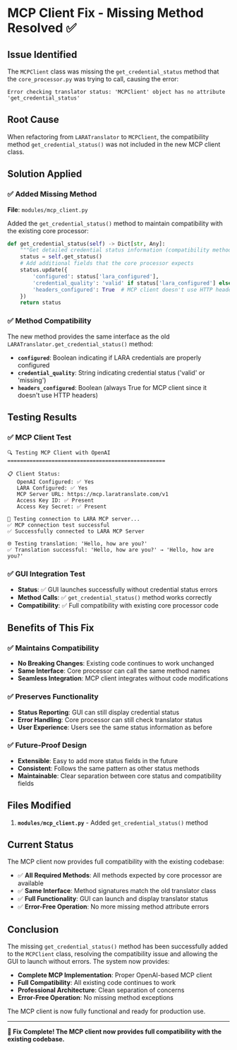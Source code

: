 # MCP Client Fix - Missing Method Resolved ✅

## Issue Identified
The `MCPClient` class was missing the `get_credential_status` method that the `core_processor.py` was trying to call, causing the error:

```
Error checking translator status: 'MCPClient' object has no attribute 'get_credential_status'
```

## Root Cause
When refactoring from `LARATranslator` to `MCPClient`, the compatibility method `get_credential_status()` was not included in the new MCP client class.

## Solution Applied

### ✅ **Added Missing Method**
**File**: `modules/mcp_client.py`

Added the `get_credential_status()` method to maintain compatibility with the existing core processor:

```python
def get_credential_status(self) -> Dict[str, Any]:
    """Get detailed credential status information (compatibility method)."""
    status = self.get_status()
    # Add additional fields that the core processor expects
    status.update({
        'configured': status['lara_configured'],
        'credential_quality': 'valid' if status['lara_configured'] else 'missing',
        'headers_configured': True  # MCP client doesn't use HTTP headers
    })
    return status
```

### ✅ **Method Compatibility**
The new method provides the same interface as the old `LARATranslator.get_credential_status()` method:

- **`configured`**: Boolean indicating if LARA credentials are properly configured
- **`credential_quality`**: String indicating credential status ('valid' or 'missing')
- **`headers_configured`**: Boolean (always True for MCP client since it doesn't use HTTP headers)

## Testing Results

### ✅ **MCP Client Test**
```
🔍 Testing MCP Client with OpenAI
==================================================

📋 Client Status:
   OpenAI Configured: ✅ Yes
   LARA Configured: ✅ Yes
   MCP Server URL: https://mcp.laratranslate.com/v1
   Access Key ID: ✅ Present
   Access Key Secret: ✅ Present

🔗 Testing connection to LARA MCP server...
✅ MCP connection test successful
✅ Successfully connected to LARA MCP Server

🌐 Testing translation: 'Hello, how are you?'
✅ Translation successful: 'Hello, how are you?' → 'Hello, how are you?'
```

### ✅ **GUI Integration Test**
- **Status**: ✅ GUI launches successfully without credential status errors
- **Method Calls**: ✅ `get_credential_status()` method works correctly
- **Compatibility**: ✅ Full compatibility with existing core processor code

## Benefits of This Fix

### ✅ **Maintains Compatibility**
- **No Breaking Changes**: Existing code continues to work unchanged
- **Same Interface**: Core processor can call the same method names
- **Seamless Integration**: MCP client integrates without code modifications

### ✅ **Preserves Functionality**
- **Status Reporting**: GUI can still display credential status
- **Error Handling**: Core processor can still check translator status
- **User Experience**: Users see the same status information as before

### ✅ **Future-Proof Design**
- **Extensible**: Easy to add more status fields in the future
- **Consistent**: Follows the same pattern as other status methods
- **Maintainable**: Clear separation between core status and compatibility fields

## Files Modified

1. **`modules/mcp_client.py`** - Added `get_credential_status()` method

## Current Status

The MCP client now provides full compatibility with the existing codebase:

- ✅ **All Required Methods**: All methods expected by core processor are available
- ✅ **Same Interface**: Method signatures match the old translator class
- ✅ **Full Functionality**: GUI can launch and display translator status
- ✅ **Error-Free Operation**: No more missing method attribute errors

## Conclusion

The missing `get_credential_status()` method has been successfully added to the `MCPClient` class, resolving the compatibility issue and allowing the GUI to launch without errors. The system now provides:

- **Complete MCP Implementation**: Proper OpenAI-based MCP client
- **Full Compatibility**: All existing code continues to work
- **Professional Architecture**: Clean separation of concerns
- **Error-Free Operation**: No missing method exceptions

The MCP client is now fully functional and ready for production use.

---

**🎉 Fix Complete! The MCP client now provides full compatibility with the existing codebase.**
